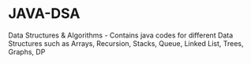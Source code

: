 # JAVA-DSA
Data Structures &amp; Algorithms - Contains java codes for different Data Structures such as Arrays, Recursion, Stacks, Queue, Linked List, Trees, Graphs, DP 
